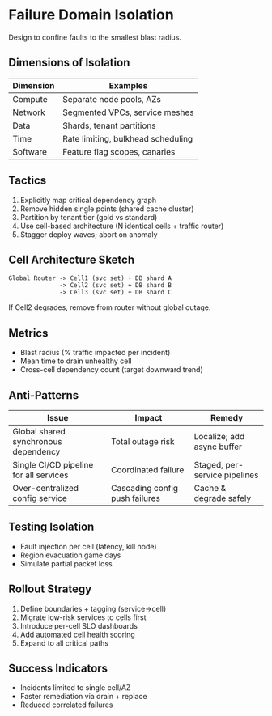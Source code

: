 # Failure Domain Isolation

Design to confine faults to the smallest blast radius.

## Dimensions of Isolation
| Dimension | Examples |
|-----------|----------|
| Compute | Separate node pools, AZs |
| Network | Segmented VPCs, service meshes |
| Data | Shards, tenant partitions |
| Time | Rate limiting, bulkhead scheduling |
| Software | Feature flag scopes, canaries |

## Tactics
1. Explicitly map critical dependency graph
2. Remove hidden single points (shared cache cluster)
3. Partition by tenant tier (gold vs standard)
4. Use cell-based architecture (N identical cells + traffic router)
5. Stagger deploy waves; abort on anomaly

## Cell Architecture Sketch
```
Global Router -> Cell1 (svc set) + DB shard A
              -> Cell2 (svc set) + DB shard B
              -> Cell3 (svc set) + DB shard C
```
If Cell2 degrades, remove from router without global outage.

## Metrics
- Blast radius (% traffic impacted per incident)
- Mean time to drain unhealthy cell
- Cross-cell dependency count (target downward trend)

## Anti-Patterns
| Issue | Impact | Remedy |
|-------|--------|--------|
| Global shared synchronous dependency | Total outage risk | Localize; add async buffer |
| Single CI/CD pipeline for all services | Coordinated failure | Staged, per-service pipelines |
| Over-centralized config service | Cascading config push failures | Cache & degrade safely |

## Testing Isolation
- Fault injection per cell (latency, kill node)
- Region evacuation game days
- Simulate partial packet loss

## Rollout Strategy
1. Define boundaries + tagging (service->cell)
2. Migrate low-risk services to cells first
3. Introduce per-cell SLO dashboards
4. Add automated cell health scoring
5. Expand to all critical paths

## Success Indicators
- Incidents limited to single cell/AZ
- Faster remediation via drain + replace
- Reduced correlated failures
